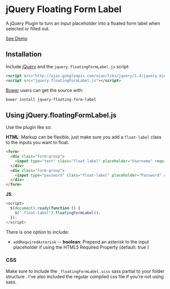 # jQuery Floating Form Label
A jQuery Plugin to turn an input placeholder into a floated form label when selected or filled out.

[See Demo](http://drewrawitz.github.io/demo/jquery-floating-form-label/)

## Installation

Include [jQuery](http://ajax.googleapis.com/ajax/libs/jquery/1.4/jquery.min.js) and the `jquery.floatingFormLabel.js` script:
```html
<script src="http://ajax.googleapis.com/ajax/libs/jquery/1.4/jquery.min.js"></script>
<script src="jquery.floatingFormLabel.js"></script>
```

[Bower](https://github.com/bower/bower) users can get the source with:

```sh
bower install jquery-floating-form-label
```

## Using jQuery.floatingFormLabel.js
Use the plugin like so:

**HTML**:
Markup can be flexible, just make sure you add a `float-label` class to the inputs you want to float.
```html
<form>
  <div class="form-group">
    <input type="text" class="float-label" placeholder="Username" required>
  </div>
  <div class="form-group">
    <input type="password" class="float-label" placeholder="Password" required>
  </div>
</form>
```

**JS**:
```js
<script>
  $(document).ready(function () {
    $(".float-label").floatingFormLabel();
  });
</script>
```
There is one option to include:

* `addRequiredAsterisk` -- **boolean**: Prepend an asterisk to the input placeholder if using the HTML5 Required Property (default: true )

### CSS
Make sure to include the `_floatingFormLabel.scss` sass partial to your folder structure . I've also included the regular compiled css file if you're not using sass.
